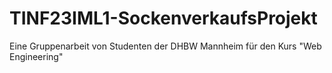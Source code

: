 # TINF23IML1-SockenverkaufsProjekt

Eine Gruppenarbeit von Studenten der DHBW Mannheim für den Kurs "Web Engineering"

